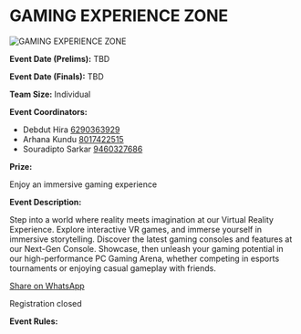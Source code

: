 # GAMING EXPERIENCE ZONE

![GAMING EXPERIENCE ZONE](https://srijanju.in/images/events/GamingExperienceZone.png)

**Event Date (Prelims):** TBD

**Event Date (Finals):** TBD

**Team Size:** Individual

**Event Coordinators:**

- Debdut Hira [6290363929](tel:6290363929)
- Arhana Kundu [8017422515](tel:8017422515)
- Souradipto Sarkar [9460327686](tel:9460327686)

**Prize:**

Enjoy an immersive gaming experience

**Event Description:**

Step into a world where reality meets imagination at our Virtual Reality Experience. Explore interactive VR games, and immerse yourself in immersive storytelling. Discover the latest gaming consoles and features at our Next-Gen Console. Showcase, then unleash your gaming potential in our high-performance PC Gaming Arena, whether competing in esports tournaments or enjoying casual gameplay with friends.

[Share on WhatsApp](https://wa.me/?text=Check%20out%20this%20event%3A%20GAMING%20EXPERIENCE%20ZONE%0A%0A%20Step%20into%20a%20world%20where%20reality%20meets%20imagination%20at%20our%20Virtual%20Reality%20Experience.%20Explore%20interactive%20VR%20games%2C%20and%20immerse%20yourself%20in%20immersive%20storytelling.%20Discover%20the%20latest%20gaming%20consoles%20and%20features%20at%20our%20Next-Gen%20Console.%20Showcase%2C%20then%20unleash%20your%20gaming%20potential%20in%20our%20high-performance%20PC%20Gaming%20Arena%2C%20whether%20competing%20in%20esports%20tournaments%20or%20enjoying%20casual%20gameplay%20with%20friends.%0A%0AHead%20over%20to%3A%20https%3A%2F%2Fsrijanju.in%2Fevents%2Fgaming-experience-zone%20for%20exploring%20it!)

Registration closed

**Event Rules:**